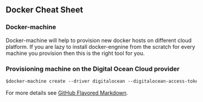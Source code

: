 ## Docker Cheat Sheet

### Docker-machine

Docker-machine will help to provision new docker hosts on different cloud platform. If you are lazy to install docker-engnine from the scratch for every machine you provision then this is the right tool for you.

### Provisioning machine on the Digital Ocean Cloud provider
```markdown
$docker-machine create --driver digitalocean --digitalocean-access-token <token> <name of the machine>
```

For more details see [GitHub Flavored Markdown](https://guides.github.com/features/mastering-markdown/).

